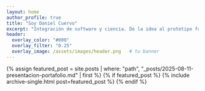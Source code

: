 ```yaml
---
layout: home
author_profile: true
title: "Soy Daniel Cuervo"
excerpt: "Integración de software y ciencia. De la idea al prototipo funcional."
header:
  overlay_color: "#000"
  overlay_filter: "0.25"
  overlay_image: /assets/images/header.png   # tu banner
---
```


{% assign featured_post = site.posts | where: "path", "_posts/2025-08-11-presentacion-portafolio.md" | first %}
{% if featured_post %}
  {% include archive-single.html post=featured_post %}
{% endif %}
